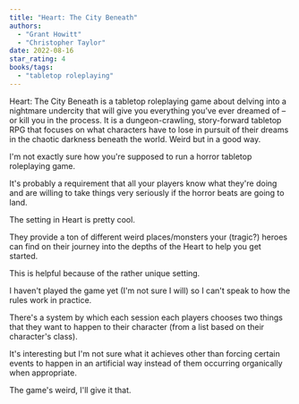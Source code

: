 ```yaml
---
title: "Heart: The City Beneath"
authors:
  - "Grant Howitt"
  - "Christopher Taylor"
date: 2022-08-16
star_rating: 4
books/tags:
  - "tabletop roleplaying"
---
```


Heart: The City Beneath is a tabletop roleplaying game about delving into a
nightmare undercity that will give you everything you’ve ever dreamed of – or
kill you in the process. It is a dungeon-crawling, story-forward tabletop RPG
that focuses on what characters have to lose in pursuit of their dreams in the
chaotic darkness beneath the world. Weird but in a good way.

<!--more-->

I'm not exactly sure how you're supposed to run a horror tabletop roleplaying
game.

It's probably a requirement that all your players know what they're doing and
are willing to take things very seriously if the horror beats are going to land.

The setting in Heart is pretty cool.

They provide a ton of different weird places/monsters your (tragic?) heroes can
find on their journey into the depths of the Heart to help you get started.

This is helpful because of the rather unique setting.

I haven't played the game yet (I'm not sure I will) so I can't speak to how the
rules work in practice.

There's a system by which each session each players chooses two things that they
want to happen to their character (from a list based on their character's
class).

It's interesting but I'm not sure what it achieves other than forcing certain
events to happen in an artificial way instead of them occurring organically when
appropriate.

The game's weird, I'll give it that.
